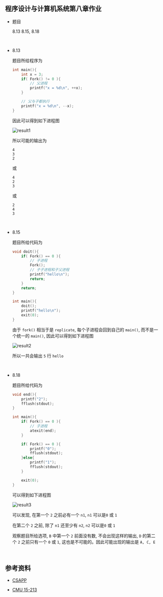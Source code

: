 ##	程序设计与计算机系统第八章作业

*	题目

	8.13 8.15, 8.18

	<br>

*	8.13

	题目所给程序为

	```c
	int main(){
		int x = 3;
		if( Fork() != 0 ){
			// 父进程
			printf("x = %d\n", ++x);
		}

		// 父与子都执行
		printf("x = %d\n", --x);
	}
	```

	因此可以得到如下进程图

	![result1](https://github.com/jJayyyyyyy/USTC-2018-Smester-1/blob/master/CSAPP/homework/hw06/assets/result1.jpg)

	所以可能的输出为

	```
	4
	3
	2
	```

	或

	```
	4
	2
	3
	```

	或

	```
	2
	4
	3
	```

	<br>

*	8.15

	题目所给代码为

	```c
	void doit(){
		if( Fork() == 0 ){
			// 子进程
			Fork();
			// 子子进程和子父进程
			printf("hello\n");
			return;
		}
		return;
	}

	int main(){
		doit();
		printf("hello\n");
		exit(0);
	}
	```

	由于 `fork()` 相当于是 `replicate`, 每个子进程会回到自己的 `main()`, 而不是一个统一的 `main()`, 因此可以得到如下进程图

	![result2](https://github.com/jJayyyyyyy/USTC-2018-Smester-1/blob/master/CSAPP/homework/hw06/assets/result2.jpg)

	所以一共会输出 `5` 行 `hello`

	<br>

*	8.18

	题目所给代码为

	```c
	void end(){
		printf("2");
		fflush(stdout);
	}

	int main(){
		if( Fork() == 0 ){
			// 子进程
			atexit(end);
		}

		if( Fork() == 0 ){
			printf("0");
			fflush(stdout);
		}else{
			printf("1");
			fflush(stdout);
		}

		exit(0);
	}
	```

	可以得到如下进程图

	![result3](https://github.com/jJayyyyyyy/USTC-2018-Smester-1/blob/master/CSAPP/homework/hw06/assets/result3.jpg)

	可以发现, 在第一个 `2` 之前必有一个 `n1`, `n1` 可以是`0` 或 `1`

	在第二个 `2` 之前, 除了 `n1` 还至少有 `n2`, `n2` 可以是`0` 或 `1`

	观察题目所给选项, `B` 中第一个 `2` 前面没有数, 不会出现这样的输出, `D` 的第二个 `2` 之前只有一个 `0` 或 `1`, 这也是不可能的。因此可能出现的输出是 `A, C, E`

	<br>

##	参考资料

*	[CSAPP](https://book.douban.com/subject/26344642/)

*	[CMU 15-213](https://www.bilibili.com/video/av20304787?p=13)
